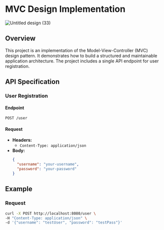 # MVC Design Implementation
![Untitled design (33)](https://github.com/chauhansumitdev/MVC-Design-Implementation/assets/103536827/be0072f0-6770-47c1-b74a-bb1b092d0b45)

## Overview
This project is an implementation of the Model-View-Controller (MVC) design pattern. It demonstrates how to build a structured and maintainable application architecture. The project includes a single API endpoint for user registration.

## API Specification

### User Registration

#### Endpoint
`POST /user`

#### Request
- **Headers:**
  - `Content-Type: application/json`
- **Body:**
  ```json
  {
    "username": "your-username",
    "password": "your-password"
  }
  ```

## Example

### Request
```sh
curl -X POST http://localhost:8080/user \
-H "Content-Type: application/json" \
-d '{"username": "testUser", "password": "testPass"}'
```
